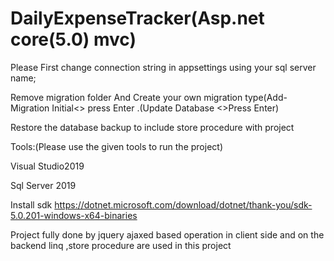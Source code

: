 # DailyExpenseTracker(Asp.net core(5.0) mvc)

Please First change connection string in appsettings using your sql server name;

Remove migration folder And Create your own migration type(Add-Migration Initial<> press Enter .(Update Database <>Press Enter)

Restore the database backup to include store procedure with project 

Tools:(Please use the given tools to run the project)

Visual Studio2019

Sql Server 2019

Install sdk https://dotnet.microsoft.com/download/dotnet/thank-you/sdk-5.0.201-windows-x64-binaries

Project fully done by jquery ajaxed based operation in client side and on the backend linq ,store procedure are used in this project

